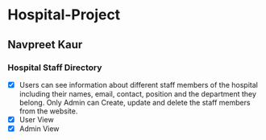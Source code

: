 # Hospital-Project
## Navpreet Kaur
### Hospital Staff Directory
- [x] Users can see information about different staff members of the hospital including their names, email, contact, position and the department they belong. Only Admin can Create, update and delete the staff members from the website. 
- [x] User View
- [X] Admin View
